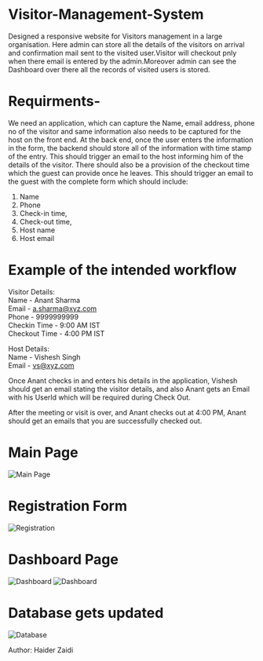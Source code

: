 # Visitor-Management-System

Designed a responsive website for Visitors management in a large organisation. Here admin can store all the details of the visitors on arrival and confirmation mail sent to the visited user.Visitor will checkout pnly when there email is entered by the admin.Moreover admin can see the Dashboard over there all the records of visited users is stored.


# Requirments-
We need an application, which can capture the Name, email address, phone no of the visitor and
same information also needs to be captured for the host on the front end.
At the back end, once the user enters the information in the form, the backend should store all of
the information with time stamp of the entry.
This should trigger an email to the host informing him of the details of the visitor.
There should also be a provision of the checkout time which the guest can provide once he
leaves. This should trigger an email to the guest with the complete form which should include:
1. Name
2. Phone
3. Check-in time,
4. Check-out time,
5. Host name
6. Host email


# Example of the intended workflow

Visitor Details:<br>
Name - Anant Sharma<br>
Email - a.sharma@xyz.com<br>
Phone - 9999999999<br>
Checkin Time - 9:00 AM IST<br>
Checkout Time - 4:00 PM IST<br>


Host Details:<br>
Name - Vishesh Singh<br>
Email - vs@xyz.com<br>


Once Anant checks in and enters his details in the application, Vishesh should get an email stating the visitor details, and also Anant gets an Email with his UserId which will be required during Check Out.

After the meeting or visit is over, and Anant checks out at 4:00 PM, Anant should get an emails
that you are successfully checked out.

# Main Page

![Main Page](https://ibb.co/QBSVsbJ)

# Registration Form

![Registration](https://ibb.co/j9VwnnFQ)

# Dashboard Page

![Dashboard](https://ibb.co/bjDShjvF)
![Dashboard](https://ibb.co/ZzyYG53P)


# Database gets updated

![Database](https://ibb.co/YFq5QX3b)


Author: Haider Zaidi